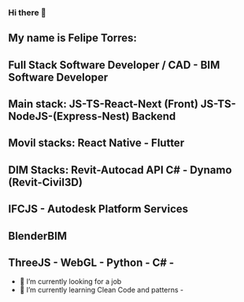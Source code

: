 ### Hi there 👋

My name is Felipe Torres:
-
Full Stack Software Developer / CAD - BIM Software Developer
-
Main stack: JS-TS-React-Next (Front) JS-TS-NodeJS-(Express-Nest) Backend
-
Movil stacks: React Native - Flutter
-
DIM Stacks: Revit-Autocad API C# - Dynamo (Revit-Civil3D) 
-
IFCJS - Autodesk Platform Services
-
BlenderBIM
-
ThreeJS - WebGL - Python - C# - 
-
- 🔭 I’m currently looking for a job
- 🌱 I’m currently learning Clean Code and patterns - 

  
<!--
**felipet73/felipet73** is a ✨ _special_ ✨ repository because its `README.md` (this file) appears on your GitHub profile.

Here are some ideas to get you started:

- 🔭 I’m currently working on ...
- 🌱 I’m currently learning ...
- 👯 I’m looking to collaborate on ...
- 🤔 I’m looking for help with ...
- 💬 Ask me about ...
- 📫 How to reach me: ...
- 😄 Pronouns: ...
- ⚡ Fun fact: ...
-->
